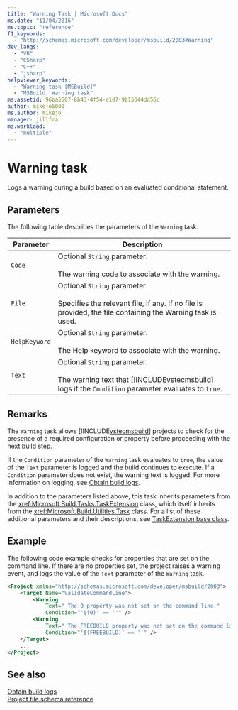 ```yaml
---
title: "Warning Task | Microsoft Docs"
ms.date: "11/04/2016"
ms.topic: "reference"
f1_keywords: 
  - "http://schemas.microsoft.com/developer/msbuild/2003#Warning"
dev_langs: 
  - "VB"
  - "CSharp"
  - "C++"
  - "jsharp"
helpviewer_keywords: 
  - "Warning task [MSBuild]"
  - "MSBuild, Warning task"
ms.assetid: 96ba5507-8b43-4f54-a1d7-9b15644dd56c
author: mikejo5000
ms.author: mikejo
manager: jillfra
ms.workload: 
  - "multiple"
---
```

# Warning task
Logs a warning during a build based on an evaluated conditional statement.  

## Parameters  
 The following table describes the parameters of the `Warning` task.  


| Parameter | Description |
|---------------| - |
| `Code` | Optional `String` parameter.<br /><br /> The warning code to associate with the warning. |
| `File` | Optional `String` parameter.<br /><br /> Specifies the relevant file, if any. If no file is provided, the file containing the Warning task is used. |
| `HelpKeyword` | Optional `String` parameter.<br /><br /> The Help keyword to associate with the warning. |
| `Text` | Optional `String` parameter.<br /><br /> The warning text that [!INCLUDE[vstecmsbuild](../extensibility/internals/includes/vstecmsbuild_md.md)] logs if the `Condition` parameter evaluates to `true`. |

## Remarks  
 The `Warning` task allows [!INCLUDE[vstecmsbuild](../extensibility/internals/includes/vstecmsbuild_md.md)] projects to check for the presence of a required configuration or property before proceeding with the next build step.  

 If the `Condition` parameter of the `Warning` task evaluates to `true`, the value of the `Text` parameter is logged and the build continues to execute. If a `Condition` parameter does not exist, the warning text is logged. For more information on logging, see [Obtain build logs](../msbuild/obtaining-build-logs-with-msbuild.md).  

 In addition to the parameters listed above, this task inherits parameters from the <xref:Microsoft.Build.Tasks.TaskExtension> class, which itself inherits from the <xref:Microsoft.Build.Utilities.Task> class. For a list of these additional parameters and their descriptions, see [TaskExtension base class](../msbuild/taskextension-base-class.md).  

## Example  
 The following code example checks for properties that are set on the command line. If there are no properties set, the project raises a warning event, and logs the value of the `Text` parameter of the `Warning` task.  

```xml  
<Project xmlns="http://schemas.microsoft.com/developer/msbuild/2003">  
    <Target Name="ValidateCommandLine">  
        <Warning  
            Text=" The 0 property was not set on the command line."  
            Condition="'$(0)' == ''" />  
        <Warning  
            Text=" The FREEBUILD property was not set on the command line."  
            Condition="'$(FREEBUILD)' == ''" />  
    </Target>  
    ...  
</Project>  
```  

## See also  
 [Obtain build logs](../msbuild/obtaining-build-logs-with-msbuild.md)   
 [Project file schema reference](../msbuild/msbuild-project-file-schema-reference.md)